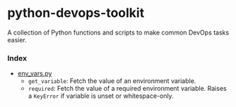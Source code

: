 # python-devops-toolkit
A collection of Python functions and scripts to make common DevOps tasks easier.


### Index

- [env_vars.py](utils\env_vars.py)
    - `get_variable`: Fetch the value of an environment variable.
    - `required`: Fetch the value of a required environment variable. Raises a `KeyError` if variable is unset or whitespace-only.

